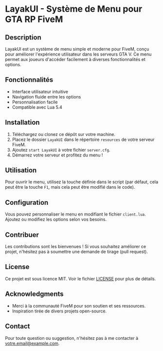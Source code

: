 # LayakUI - Système de Menu pour GTA RP FiveM

## Description

LayakUI est un système de menu simple et moderne pour FiveM, conçu pour améliorer l'expérience utilisateur dans les serveurs GTA V. Ce menu permet aux joueurs d'accéder facilement à diverses fonctionnalités et options.

## Fonctionnalités

- Interface utilisateur intuitive
- Navigation fluide entre les options
- Personnalisation facile
- Compatible avec Lua 5.4

## Installation

1. Téléchargez ou clonez ce dépôt sur votre machine.
2. Placez le dossier `LayakUI` dans le répertoire `resources` de votre serveur FiveM.
3. Ajoutez `start LayakUI` à votre fichier `server.cfg`.
4. Démarrez votre serveur et profitez du menu !

## Utilisation

Pour ouvrir le menu, utilisez la touche définie dans le script (par défaut, cela peut être la touche `F1`, mais cela peut être modifié dans le code).

## Configuration

Vous pouvez personnaliser le menu en modifiant le fichier `client.lua`. Ajoutez ou modifiez les options selon vos besoins.

## Contribuer

Les contributions sont les bienvenues ! Si vous souhaitez améliorer ce projet, n'hésitez pas à soumettre une demande de tirage (pull request).

## License

Ce projet est sous licence MIT. Voir le fichier [LICENSE](LICENSE) pour plus de détails.

## Acknowledgments

- Merci à la communauté FiveM pour son soutien et ses ressources.
- Inspiration tirée de divers projets open-source.

## Contact

Pour toute question ou suggestion, n'hésitez pas à me contacter à [votre.email@example.com](mailto:votre.email@example.com).
